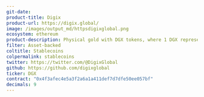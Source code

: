 ```yaml
---
git-date:
product-title: Digix
product-url: https://digix.global/
image: /images/output_md/httpsdigixglobal.png
ecosystem: ethereum
product-description: Physical gold with DGX tokens, where 1 DGX represents 1 gram of gold on Ethereum.
filter: Asset-backed
coltitle: Stablecoins
colpermalink: stablecoins
twitter: https://twitter.com/@DigixGlobal
github: https://github.com/digixglobal
ticker: DGX
contract: "0x4f3afec4e5a3f2a6a1a411def7d7dfe50ee057bf"
decimals: 9
---
```

